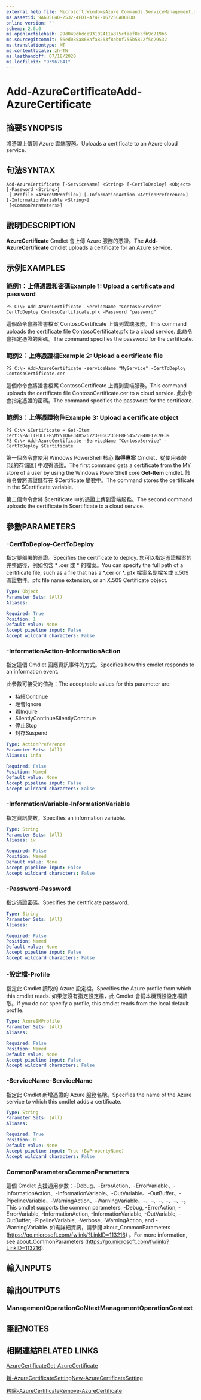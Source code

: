 ```yaml
---
external help file: Microsoft.WindowsAzure.Commands.ServiceManagement.dll-Help.xml
ms.assetid: 9A6D5C40-2532-4FD1-A74F-16725CAD8EDD
online version: ''
schema: 2.0.0
ms.openlocfilehash: 29d049dbdce93102411a875cfaef8e5fb9c719b6
ms.sourcegitcommit: 56ed085a868afa8263f8eb0f755b5822f5c29532
ms.translationtype: MT
ms.contentlocale: zh-TW
ms.lasthandoff: 07/18/2020
ms.locfileid: "93967841"
---
```

# <span data-ttu-id="03c5c-101">Add-AzureCertificate</span><span class="sxs-lookup"><span data-stu-id="03c5c-101">Add-AzureCertificate</span></span>

## <span data-ttu-id="03c5c-102">摘要</span><span class="sxs-lookup"><span data-stu-id="03c5c-102">SYNOPSIS</span></span>
<span data-ttu-id="03c5c-103">將憑證上傳到 Azure 雲端服務。</span><span class="sxs-lookup"><span data-stu-id="03c5c-103">Uploads a certificate to an Azure cloud service.</span></span>

## <span data-ttu-id="03c5c-104">句法</span><span class="sxs-lookup"><span data-stu-id="03c5c-104">SYNTAX</span></span>

```
Add-AzureCertificate [-ServiceName] <String> [-CertToDeploy] <Object> [-Password <String>]
 [-Profile <AzureSMProfile>] [-InformationAction <ActionPreference>] [-InformationVariable <String>]
 [<CommonParameters>]
```

## <span data-ttu-id="03c5c-105">說明</span><span class="sxs-lookup"><span data-stu-id="03c5c-105">DESCRIPTION</span></span>
<span data-ttu-id="03c5c-106">**AzureCertificate** Cmdlet 會上傳 Azure 服務的憑證。</span><span class="sxs-lookup"><span data-stu-id="03c5c-106">The **Add-AzureCertificate** cmdlet uploads a certificate for an Azure service.</span></span>

## <span data-ttu-id="03c5c-107">示例</span><span class="sxs-lookup"><span data-stu-id="03c5c-107">EXAMPLES</span></span>

### <span data-ttu-id="03c5c-108">範例1：上傳憑證和密碼</span><span class="sxs-lookup"><span data-stu-id="03c5c-108">Example 1: Upload a certificate and password</span></span>
```
PS C:\> Add-AzureCertificate -ServiceName "ContosoService" -CertToDeploy ContosoCertificate.pfx -Password "password"
```

<span data-ttu-id="03c5c-109">這個命令會將證書檔案 ContosoCertificate 上傳到雲端服務。</span><span class="sxs-lookup"><span data-stu-id="03c5c-109">This command uploads the certificate file ContosoCertificate.pfx to a cloud service.</span></span>
<span data-ttu-id="03c5c-110">此命令會指定憑證的密碼。</span><span class="sxs-lookup"><span data-stu-id="03c5c-110">The command specifies the password for the certificate.</span></span>

### <span data-ttu-id="03c5c-111">範例2：上傳憑證檔</span><span class="sxs-lookup"><span data-stu-id="03c5c-111">Example 2: Upload a certificate file</span></span>
```
PS C:\> Add-AzureCertificate -serviceName "MyService" -CertToDeploy ContosoCertificate.cer
```

<span data-ttu-id="03c5c-112">這個命令會將證書檔案 ContosoCertificate 上傳到雲端服務。</span><span class="sxs-lookup"><span data-stu-id="03c5c-112">This command uploads the certificate file ContosoCertificate.cer to a cloud service.</span></span>
<span data-ttu-id="03c5c-113">此命令會指定憑證的密碼。</span><span class="sxs-lookup"><span data-stu-id="03c5c-113">The command specifies the password for the certificate.</span></span>

### <span data-ttu-id="03c5c-114">範例3：上傳憑證物件</span><span class="sxs-lookup"><span data-stu-id="03c5c-114">Example 3: Upload a certificate object</span></span>
```
PS C:\> $Certificate = Get-Item cert:\PATTIFULLER\MY\1D6E34B526723E06C235BE8E5457784BF12C9F39
PS C:\> Add-AzureCertificate -ServiceName "ContosoService" -CertToDeploy $Certificate
```

<span data-ttu-id="03c5c-115">第一個命令會使用 Windows PowerShell 核心 **取得專案** Cmdlet，從使用者的 [我的存儲區] 中取得憑證。</span><span class="sxs-lookup"><span data-stu-id="03c5c-115">The first command gets a certificate from the MY store of a user by using the Windows PowerShell core **Get-Item** cmdlet.</span></span>
<span data-ttu-id="03c5c-116">該命令會將憑證儲存在 $Certificate 變數中。</span><span class="sxs-lookup"><span data-stu-id="03c5c-116">The command stores the certificate in the $Certificate variable.</span></span>

<span data-ttu-id="03c5c-117">第二個命令會將 $certificate 中的憑證上傳到雲端服務。</span><span class="sxs-lookup"><span data-stu-id="03c5c-117">The second command uploads the certificate in $certificate to a cloud service.</span></span>

## <span data-ttu-id="03c5c-118">參數</span><span class="sxs-lookup"><span data-stu-id="03c5c-118">PARAMETERS</span></span>

### <span data-ttu-id="03c5c-119">-CertToDeploy</span><span class="sxs-lookup"><span data-stu-id="03c5c-119">-CertToDeploy</span></span>
<span data-ttu-id="03c5c-120">指定要部署的憑證。</span><span class="sxs-lookup"><span data-stu-id="03c5c-120">Specifies the certificate to deploy.</span></span>
<span data-ttu-id="03c5c-121">您可以指定憑證檔案的完整路徑，例如包含 \* .cer 或 \* 的檔案。</span><span class="sxs-lookup"><span data-stu-id="03c5c-121">You can specify the full path of a certificate file, such as a file that has a \*.cer or \*.</span></span>
<span data-ttu-id="03c5c-122">pfx 檔案名副檔名或 x.509 憑證物件。</span><span class="sxs-lookup"><span data-stu-id="03c5c-122">pfx file name extension, or an X.509 Certificate object.</span></span>

```yaml
Type: Object
Parameter Sets: (All)
Aliases: 

Required: True
Position: 1
Default value: None
Accept pipeline input: False
Accept wildcard characters: False
```

### <span data-ttu-id="03c5c-123">-InformationAction</span><span class="sxs-lookup"><span data-stu-id="03c5c-123">-InformationAction</span></span>
<span data-ttu-id="03c5c-124">指定這個 Cmdlet 回應資訊事件的方式。</span><span class="sxs-lookup"><span data-stu-id="03c5c-124">Specifies how this cmdlet responds to an information event.</span></span>

<span data-ttu-id="03c5c-125">此參數可接受的值為：</span><span class="sxs-lookup"><span data-stu-id="03c5c-125">The acceptable values for this parameter are:</span></span>

- <span data-ttu-id="03c5c-126">持續</span><span class="sxs-lookup"><span data-stu-id="03c5c-126">Continue</span></span>
- <span data-ttu-id="03c5c-127">理會</span><span class="sxs-lookup"><span data-stu-id="03c5c-127">Ignore</span></span>
- <span data-ttu-id="03c5c-128">看</span><span class="sxs-lookup"><span data-stu-id="03c5c-128">Inquire</span></span>
- <span data-ttu-id="03c5c-129">SilentlyContinue</span><span class="sxs-lookup"><span data-stu-id="03c5c-129">SilentlyContinue</span></span>
- <span data-ttu-id="03c5c-130">停止</span><span class="sxs-lookup"><span data-stu-id="03c5c-130">Stop</span></span>
- <span data-ttu-id="03c5c-131">封存</span><span class="sxs-lookup"><span data-stu-id="03c5c-131">Suspend</span></span>

```yaml
Type: ActionPreference
Parameter Sets: (All)
Aliases: infa

Required: False
Position: Named
Default value: None
Accept pipeline input: False
Accept wildcard characters: False
```

### <span data-ttu-id="03c5c-132">-InformationVariable</span><span class="sxs-lookup"><span data-stu-id="03c5c-132">-InformationVariable</span></span>
<span data-ttu-id="03c5c-133">指定資訊變數。</span><span class="sxs-lookup"><span data-stu-id="03c5c-133">Specifies an information variable.</span></span>

```yaml
Type: String
Parameter Sets: (All)
Aliases: iv

Required: False
Position: Named
Default value: None
Accept pipeline input: False
Accept wildcard characters: False
```

### <span data-ttu-id="03c5c-134">-Password</span><span class="sxs-lookup"><span data-stu-id="03c5c-134">-Password</span></span>
<span data-ttu-id="03c5c-135">指定憑證密碼。</span><span class="sxs-lookup"><span data-stu-id="03c5c-135">Specifies the certificate password.</span></span>

```yaml
Type: String
Parameter Sets: (All)
Aliases: 

Required: False
Position: Named
Default value: None
Accept pipeline input: False
Accept wildcard characters: False
```

### <span data-ttu-id="03c5c-136">-設定檔</span><span class="sxs-lookup"><span data-stu-id="03c5c-136">-Profile</span></span>
<span data-ttu-id="03c5c-137">指定此 Cmdlet 讀取的 Azure 設定檔。</span><span class="sxs-lookup"><span data-stu-id="03c5c-137">Specifies the Azure profile from which this cmdlet reads.</span></span>
<span data-ttu-id="03c5c-138">如果您沒有指定設定檔，此 Cmdlet 會從本機預設設定檔讀取。</span><span class="sxs-lookup"><span data-stu-id="03c5c-138">If you do not specify a profile, this cmdlet reads from the local default profile.</span></span>

```yaml
Type: AzureSMProfile
Parameter Sets: (All)
Aliases: 

Required: False
Position: Named
Default value: None
Accept pipeline input: False
Accept wildcard characters: False
```

### <span data-ttu-id="03c5c-139">-ServiceName</span><span class="sxs-lookup"><span data-stu-id="03c5c-139">-ServiceName</span></span>
<span data-ttu-id="03c5c-140">指定此 Cmdlet 新增憑證的 Azure 服務名稱。</span><span class="sxs-lookup"><span data-stu-id="03c5c-140">Specifies the name of the Azure service to which this cmdlet adds a certificate.</span></span>

```yaml
Type: String
Parameter Sets: (All)
Aliases: 

Required: True
Position: 0
Default value: None
Accept pipeline input: True (ByPropertyName)
Accept wildcard characters: False
```

### <span data-ttu-id="03c5c-141">CommonParameters</span><span class="sxs-lookup"><span data-stu-id="03c5c-141">CommonParameters</span></span>
<span data-ttu-id="03c5c-142">這個 Cmdlet 支援通用參數：-Debug、-ErrorAction、-ErrorVariable、-InformationAction、-InformationVariable、-OutVariable、-OutBuffer、-PipelineVariable、-WarningAction、-WarningVariable、-、-、-、-、-、-。</span><span class="sxs-lookup"><span data-stu-id="03c5c-142">This cmdlet supports the common parameters: -Debug, -ErrorAction, -ErrorVariable, -InformationAction, -InformationVariable, -OutVariable, -OutBuffer, -PipelineVariable, -Verbose, -WarningAction, and -WarningVariable.</span></span> <span data-ttu-id="03c5c-143">如需詳細資訊，請參閱 about_CommonParameters (https://go.microsoft.com/fwlink/?LinkID=113216) 。</span><span class="sxs-lookup"><span data-stu-id="03c5c-143">For more information, see about_CommonParameters (https://go.microsoft.com/fwlink/?LinkID=113216).</span></span>

## <span data-ttu-id="03c5c-144">輸入</span><span class="sxs-lookup"><span data-stu-id="03c5c-144">INPUTS</span></span>

## <span data-ttu-id="03c5c-145">輸出</span><span class="sxs-lookup"><span data-stu-id="03c5c-145">OUTPUTS</span></span>

### <span data-ttu-id="03c5c-146">ManagementOperationCoNtext</span><span class="sxs-lookup"><span data-stu-id="03c5c-146">ManagementOperationContext</span></span>

## <span data-ttu-id="03c5c-147">筆記</span><span class="sxs-lookup"><span data-stu-id="03c5c-147">NOTES</span></span>

## <span data-ttu-id="03c5c-148">相關連結</span><span class="sxs-lookup"><span data-stu-id="03c5c-148">RELATED LINKS</span></span>

[<span data-ttu-id="03c5c-149">AzureCertificate</span><span class="sxs-lookup"><span data-stu-id="03c5c-149">Get-AzureCertificate</span></span>](./Get-AzureCertificate.md)

[<span data-ttu-id="03c5c-150">新-AzureCertificateSetting</span><span class="sxs-lookup"><span data-stu-id="03c5c-150">New-AzureCertificateSetting</span></span>](./New-AzureCertificateSetting.md)

[<span data-ttu-id="03c5c-151">移除-AzureCertificate</span><span class="sxs-lookup"><span data-stu-id="03c5c-151">Remove-AzureCertificate</span></span>](./Remove-AzureCertificate.md)


